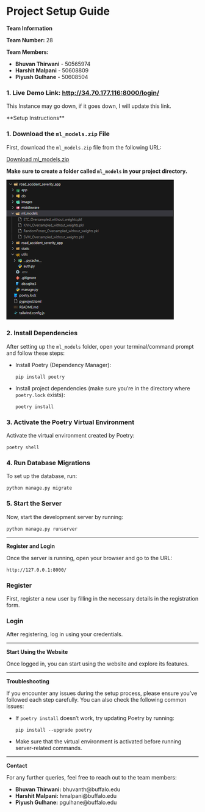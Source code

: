 # Project Setup Guide

**Team Information**
<p><strong>Team Number:</strong> 28</p>
<p><strong>Team Members:</strong></p>
<ul>
    <li><strong>Bhuvan Thirwani</strong> - 50565974</li>
    <li><strong>Harshit Malpani</strong> - 50608809</li>
    <li><strong>Piyush Gulhane</strong> - 50608504</li>
</ul>

<h3>1. Live Demo Link: <a href="http://34.70.177.116:8000/login/" target="_blank">http://34.70.177.116:8000/login/</a> </h3>
<p>This Instance may go down, if it goes down, I will update this link.</p>
**Setup Instructions**

<h3>1. Download the <code>ml_models.zip</code> File</h3>
<p>First, download the <code>ml_models.zip</code> file from the following URL:</p>
<p><a href="https://drive.google.com/file/d/10cMzD10C5Z5I2Zi-fZYxg8TdpM4yQV5r/view?usp=sharing" target="_blank">Download ml_models.zip</a></p>
<p><strong>Make sure to create a folder called <code>ml_models</code> in your project directory.</strong></p>
<img src="road_accident_severity_app/images/ml_models.png" alt="Step 1: Download and extract ml_models.zip">

<h3>2. Install Dependencies</h3>
<p>After setting up the <code>ml_models</code> folder, open your terminal/command prompt and follow these steps:</p>
<ul>
    <li>Install Poetry (Dependency Manager):</li>
    <pre><code>pip install poetry</code></pre>
    <li>Install project dependencies (make sure you’re in the directory where <code>poetry.lock</code> exists):</li>
    <pre><code>poetry install</code></pre>
</ul>

<h3>3. Activate the Poetry Virtual Environment</h3>
<p>Activate the virtual environment created by Poetry:</p>
<pre><code>poetry shell</code></pre>

<h3>4. Run Database Migrations</h3>
<p>To set up the database, run:</p>
<pre><code>python manage.py migrate</code></pre>

<h3>5. Start the Server</h3>
<p>Now, start the development server by running:</p>
<pre><code>python manage.py runserver</code></pre>

<hr>

**Register and Login**
<p>Once the server is running, open your browser and go to the URL:</p>
<pre><code>http://127.0.0.1:8000/</code></pre>

<h3>Register</h3>
<p>First, register a new user by filling in the necessary details in the registration form.</p>

<h3>Login</h3>
<p>After registering, log in using your credentials.</p>

<hr>

**Start Using the Website**
<p>Once logged in, you can start using the website and explore its features.</p>

<hr>

**Troubleshooting**
<p>If you encounter any issues during the setup process, please ensure you’ve followed each step carefully. You can also check the following common issues:</p>
<ul>
    <li>If <code>poetry install</code> doesn’t work, try updating Poetry by running:</li>
    <pre><code>pip install --upgrade poetry</code></pre>
    <li>Make sure that the virtual environment is activated before running server-related commands.</li>
</ul>

<hr>

**Contact**
<p>For any further queries, feel free to reach out to the team members:</p>
<ul>
    <li><strong>Bhuvan Thirwani:</strong> bhuvanth@buffalo.edu</li>
    <li><strong>Harshit Malpani:</strong> hmalpani@buffalo.edu</li>
    <li><strong>Piyush Gulhane:</strong> pgulhane@buffalo.edu</li>
</ul>
</body>
</html>

